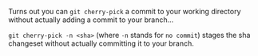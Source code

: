 Turns out you can `git cherry-pick` a commit to your working directory without actually adding a commit to your branch...

`git cherry-pick -n <sha>` (where `-n` stands for `no commit`) stages the sha changeset without actually committing it to your branch.
